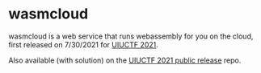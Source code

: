# wasmcloud

wasmcloud is a web service that runs webassembly for you on the cloud, first released on 7/30/2021 for [UIUCTF 2021](http://sigpwny.com/uiuctf/).

Also available (with solution) on the [UIUCTF 2021 public release](https://github.com/sigpwny/UIUCTF-2021-Public/tree/master/web/wasmcloud) repo. 
